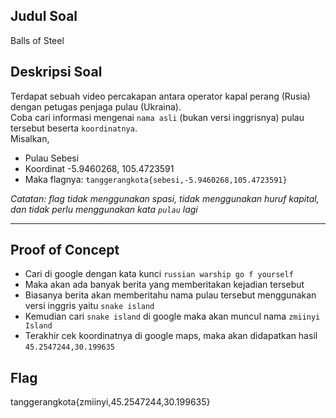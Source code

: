 ## Judul Soal
Balls of Steel

## Deskripsi Soal

Terdapat sebuah video percakapan antara operator kapal perang (Rusia) dengan 
petugas penjaga pulau (Ukraina). <br>
Coba cari informasi mengenai `nama asli` (bukan versi inggrisnya) pulau tersebut beserta `koordinatnya`. <br>
Misalkan,
- Pulau Sebesi
- Koordinat -5.9460268, 105.4723591
- Maka flagnya: `tanggerangkota{sebesi,-5.9460268,105.4723591}`

*Catatan: flag tidak menggunakan spasi, tidak menggunakan huruf kapital, dan tidak perlu menggunakan kata `pulau` lagi*

---
## Proof of Concept

- Cari di google dengan kata kunci `russian warship go f yourself`
- Maka akan ada banyak berita yang memberitakan kejadian tersebut
- Biasanya berita akan memberitahu nama pulau tersebut menggunakan versi inggris yaitu `snake island`
- Kemudian cari `snake island` di google maka akan muncul nama `zmiinyi Island`
- Terakhir cek koordinatnya di google maps, maka akan didapatkan hasil `45.2547244,30.199635`

## Flag

tanggerangkota{zmiinyi,45.2547244,30.199635}